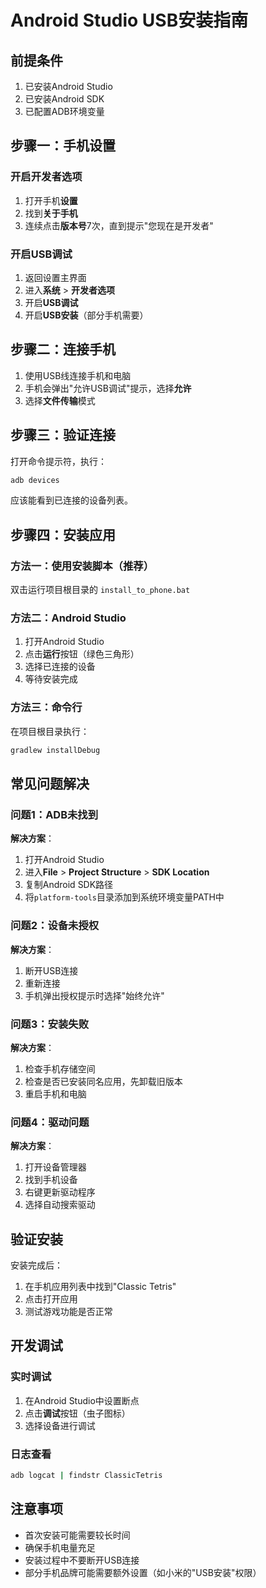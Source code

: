 # Android Studio USB安装指南

## 前提条件
1. 已安装Android Studio
2. 已安装Android SDK
3. 已配置ADB环境变量

## 步骤一：手机设置

### 开启开发者选项
1. 打开手机**设置**
2. 找到**关于手机**
3. 连续点击**版本号**7次，直到提示"您现在是开发者"

### 开启USB调试
1. 返回设置主界面
2. 进入**系统** > **开发者选项**
3. 开启**USB调试**
4. 开启**USB安装**（部分手机需要）

## 步骤二：连接手机

1. 使用USB线连接手机和电脑
2. 手机会弹出"允许USB调试"提示，选择**允许**
3. 选择**文件传输**模式

## 步骤三：验证连接

打开命令提示符，执行：
```bash
adb devices
```

应该能看到已连接的设备列表。

## 步骤四：安装应用

### 方法一：使用安装脚本（推荐）
双击运行项目根目录的 `install_to_phone.bat`

### 方法二：Android Studio
1. 打开Android Studio
2. 点击**运行**按钮（绿色三角形）
3. 选择已连接的设备
4. 等待安装完成

### 方法三：命令行
在项目根目录执行：
```bash
gradlew installDebug
```

## 常见问题解决

### 问题1：ADB未找到
**解决方案**：
1. 打开Android Studio
2. 进入**File** > **Project Structure** > **SDK Location**
3. 复制Android SDK路径
4. 将`platform-tools`目录添加到系统环境变量PATH中

### 问题2：设备未授权
**解决方案**：
1. 断开USB连接
2. 重新连接
3. 手机弹出授权提示时选择"始终允许"

### 问题3：安装失败
**解决方案**：
1. 检查手机存储空间
2. 检查是否已安装同名应用，先卸载旧版本
3. 重启手机和电脑

### 问题4：驱动问题
**解决方案**：
1. 打开设备管理器
2. 找到手机设备
3. 右键更新驱动程序
4. 选择自动搜索驱动

## 验证安装

安装完成后：
1. 在手机应用列表中找到"Classic Tetris"
2. 点击打开应用
3. 测试游戏功能是否正常

## 开发调试

### 实时调试
1. 在Android Studio中设置断点
2. 点击**调试**按钮（虫子图标）
3. 选择设备进行调试

### 日志查看
```bash
adb logcat | findstr ClassicTetris
```

## 注意事项
- 首次安装可能需要较长时间
- 确保手机电量充足
- 安装过程中不要断开USB连接
- 部分手机品牌可能需要额外设置（如小米的"USB安装"权限）